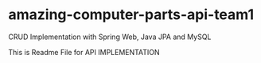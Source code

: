 # amazing-computer-parts-api-team1
CRUD Implementation with Spring Web, Java JPA and MySQL

This is Readme File for API IMPLEMENTATION
